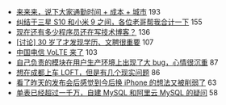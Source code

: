 - [来来来，说下大家通勤时间 + 成本 + 城市](https://www.v2ex.com/t/548562) 193
- [纠结于三星 S10 和小米 9 之间，各位老哥帮我合计一下](https://www.v2ex.com/t/548553) 155
- [现在还有多少程序员还在写技术博客？](https://www.v2ex.com/t/548582) 136
- [[讨论] 30 岁了才发现学历、文聘很重要](https://www.v2ex.com/t/548492) 107
- [中国电信 VoLTE 来了](https://www.v2ex.com/t/548534) 103
- [自己负责的模块在用户生产环境上出现了大 bug，心情很沉重](https://www.v2ex.com/t/548520) 87
- [想在成都上车 LOFT，但是有几个现实问题](https://www.v2ex.com/t/548508) 86
- [看了昨天的发布会后感觉到今后换 iPhone 的想法又被削弱了](https://www.v2ex.com/t/548727) 63
- [单表已经超过一千万，自建 MySQL 和阿里云 MySQL 的疑问](https://www.v2ex.com/t/548546) 58